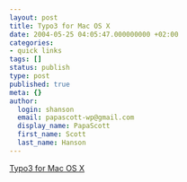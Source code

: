```yaml
---
layout: post
title: Typo3 for Mac OS X
date: 2004-05-25 04:05:47.000000000 +02:00
categories:
- quick links
tags: []
status: publish
type: post
published: true
meta: {}
author:
  login: shanson
  email: papascott-wp@gmail.com
  display_name: PapaScott
  first_name: Scott
  last_name: Hanson
---
```

<p><a title="The kitchen sink CMS now for titanium" href="http://blog.schockwellenreiter.de/3595">Typo3 for Mac OS X</a></p>

